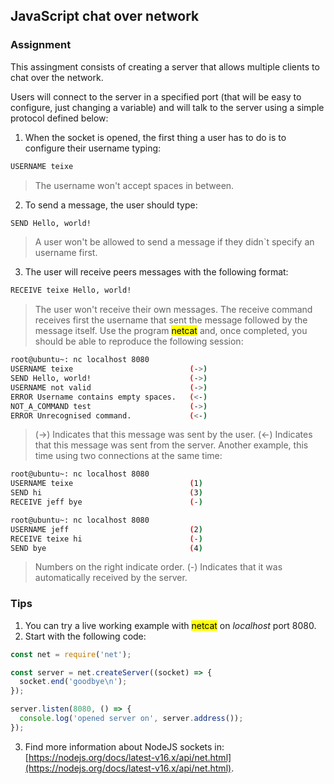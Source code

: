 ## JavaScript chat over network
### Assignment
This assingment consists of creating a server that allows multiple clients to chat over the network.

Users will connect to the server in a specified port (that will be easy to configure, just changing a variable) and will talk to the server using a simple protocol defined below:
1. When the socket is opened, the first thing a user has to do is to configure their username typing:
```bash
USERNAME teixe
```
> The username won't accept spaces in between.
2. To send a message, the user should type:
```bash
SEND Hello, world!
```
> A user won't be allowed to send a message if they didn`t specify an username first.
3. The user will receive peers messages with the following format:
```bash
RECEIVE teixe Hello, world!
```
> The user won't receive their own messages. The receive command receives first the username that sent the message followed by the message itself.
Use the program <mark>netcat</mark> and, once completed, you should be able to reproduce the following session:
```bash
root@ubuntu~: nc localhost 8080
USERNAME teixe                          (->)
SEND Hello, world!                      (->)
USERNAME not valid                      (->)
ERROR Username contains empty spaces.   (<-)
NOT_A_COMMAND test                      (->)
ERROR Unrecognised command.             (<-)
```
> (->) Indicates that this message was sent by the user.
> (<-) Indicates that this message was sent from the server.
Another example, this time using two connections at the same time:
```bash
root@ubuntu~: nc localhost 8080
USERNAME teixe                          (1)
SEND hi                                 (3)
RECEIVE jeff bye                        (-)
```
```bash
root@ubuntu~: nc localhost 8080
USERNAME jeff                           (2)
RECEIVE teixe hi                        (-)
SEND bye                                (4)
```
> Numbers on the right indicate order.
> (-) Indicates that it was automatically received by the server.
### Tips
1. You can try a live working example with <mark>netcat</mark> on *localhost* port 8080.
2. Start with the following code:
```javascript
const net = require('net');

const server = net.createServer((socket) => {
  socket.end('goodbye\n');
});

server.listen(8080, () => {
  console.log('opened server on', server.address());
});
```
3. Find more information about NodeJS sockets in: [https://nodejs.org/docs/latest-v16.x/api/net.html](https://nodejs.org/docs/latest-v16.x/api/net.html).
